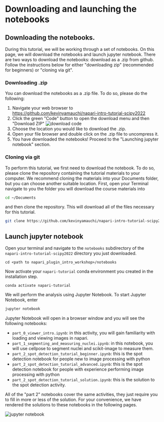 # Downloading and launching the notebooks

## Downloading the notebooks.
During this tutorial, we will be working through a set of notebooks. On this page, we will download the notebooks and launch jupyter notebook. There are two ways to download the notebooks: download as a .zip from github. Follow the instructions below for either "downloading zip" (recommended for beginners) or "cloning via git".

### Downloading .zip
You can download the notebooks as a .zip file. To do so, please do the following:

1. Navigate your web browser to https://github.com/kevinyamauchi/napari-intro-tutorial-scipy2022
2. Click the green "Code" button to open the download menu and then "Download ZIP"
    ![download code](./resources/download_code.png)
3. Choose the location you would like to download the .zip.
4. Open your file browser and double click on the .zip file to uncompress it.
5. You have downloaded the notebooks! Proceed to the "Launching jupyter notebook" section.


### Cloning via git
To perform this tutorial, we first need to download the notebook. To do so, please clone the repository containing the tutorial materials to your computer. We recommend cloning the materials into your Documents folder, but you can choose another suitable location. First, open your Terminal navigate to you the folder you will download the course materials into

```bash
cd ~/Documents
```

and then clone the repository. This will download all of the files necessary for this tutorial.

```bash
git clone https://github.com/kevinyamauchi/napari-intro-tutorial-scipy2022.git
```

## Launch jupyter notebook

Open your terminal and navigate to the `notebooks` subdirectory of the `napari-intro-tutorial-scipy2022` directory you just downloaded.

```
cd <path to napari_plugin_intro_workshop>/notebooks
```

Now activate your `napari-tutorial` conda environment you created in the installation step.

```
conda activate napari-tutorial
```

We will perform the analysis using Jupyter Notebook. To start Jupyter Notebook, enter

```bash
jupyter notebook
```

Jupyter Notebook will open in a browser window and you will see the following notebooks:

- `part_0_viewer_intro.ipynb`: in this activity, you will gain familiarity with loading and viewing images in napari.
- `part_1_segmenting_and_measuring_nuclei.ipynb`: in this notebook, you will use cellpose to segment nuclei and scikit-image to measure them.
- `part_2_spot_detection_tutorial_beginner.ipynb`: this is the spot detection notebook for people new to image processing with python
- `part_2_spot_detection_tutorial_advanced.ipynb`: this is the spot detection notebook for people with experience performing image processing with python
- `part_2_spot_detection_tutorial_solution.ipynb`: this is the solution to the spot detection activity.

All of the "part 2" notebooks cover the same activities, they just require you to fill in more or less of the solution. For your convenience, we have rendered the solutions to these notebooks in the following pages.

![jupyter notebook](./resources/jupyter_notebook.png)
